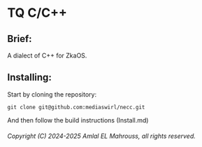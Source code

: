 # TQ C/C++

## Brief:

A dialect of C++ for ZkaOS.

## Installing:

Start by cloning the repository:

```
git clone git@github.com:mediaswirl/necc.git
```

And then follow the build instructions (Install.md)

###### Copyright (C) 2024-2025 Amlal EL Mahrouss, all rights reserved.
